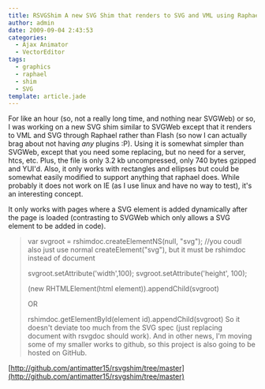 ```yaml
---
title: RSVGShim A new SVG Shim that renders to SVG and VML using Raphael
author: admin
date: 2009-09-04 2:43:53
categories:
  - Ajax Animator
  - VectorEditor
tags: 
  - graphics
  - raphael
  - shim
  - SVG
template: article.jade
---
```


For like an hour (so, not a really long time, and nothing near SVGWeb) or so, I was working on a new SVG shim similar to SVGWeb except that it renders to VML and SVG through Raphael rather than Flash (so now I can actually brag about not having *any* plugins :P). Using it is somewhat simpler than SVGWeb, except that you need some replacing, but no need for a server, htcs, etc. Plus, the file is only 3.2 kb uncompressed, only 740 bytes gzipped and YUI'd. Also, it only works with rectangles and ellipses but could be somewhat easily modified to support anything that raphael does. While probably it does not work on IE (as I use linux and have no way to test), it's an interesting concept.

It only works with pages where a SVG element is added dynamically after the page is loaded (contrasting to SVGWeb which only allows a SVG element to be added in code).
> var svgroot = rshimdoc.createElementNS(null, "svg"); //you coudl also just use normal createElement("svg"), but it must be rshimdoc instead of document> 
> 
> svgroot.setAttribute('width',100); svgroot.setAttribute('height', 100);> 
> 
> (new RHTMLElement(html element)).appendChild(svgroot)> 
> 
> OR> 
> 
> rshimdoc.getElementById(element id).appendChild(svgroot)
So it doesn't deviate too much from the SVG spec (just replacing document with rsvgdoc should work). And in other news, I'm moving some of my smaller works to github, so this project is also going to be hosted on GitHub.

[http://github.com/antimatter15/rsvgshim/tree/master](http://github.com/antimatter15/rsvgshim/tree/master)
